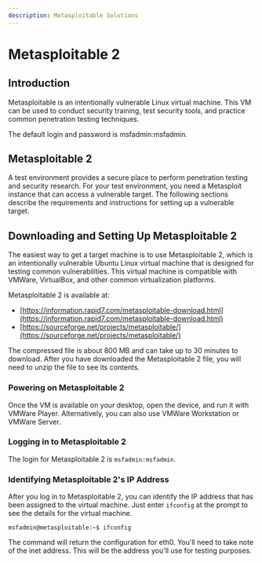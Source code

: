 ```yaml
---
description: Metasploitable Solutions
---
```


# Metasploitable 2

## Introduction

Metasploitable is an intentionally vulnerable Linux virtual machine. This VM can be used to conduct security training, test security tools, and practice common penetration testing techniques.

The default login and password is msfadmin:msfadmin.

## Metasploitable 2

A test environment provides a secure place to perform penetration testing and security research. For your test environment, you need a Metasploit instance that can access a vulnerable target. The following sections describe the requirements and instructions for setting up a vulnerable target.

## Downloading and Setting Up Metasploitable 2

The easiest way to get a target machine is to use Metasploitable 2, which is an intentionally vulnerable Ubuntu Linux virtual machine that is designed for testing common vulnerabilities. This virtual machine is compatible with VMWare, VirtualBox, and other common virtualization platforms.

Metasploitable 2 is available at:

* [https://information.rapid7.com/metasploitable-download.html](https://information.rapid7.com/metasploitable-download.html)
* [https://sourceforge.net/projects/metasploitable/](https://sourceforge.net/projects/metasploitable/)

The compressed file is about 800 MB and can take up to 30 minutes to download. After you have downloaded the Metasploitable 2 file, you will need to unzip the file to see its contents.

### Powering on Metasploitable 2

Once the VM is available on your desktop, open the device, and run it with VMWare Player. Alternatively, you can also use VMWare Workstation or VMWare Server.

### Logging in to Metasploitable 2

The login for Metasploitable 2 is `msfadmin:msfadmin`.

### Identifying Metasploitable 2's IP Address

After you log in to Metasploitable 2, you can identify the IP address that has been assigned to the virtual machine. Just enter `ifconfig` at the prompt to see the details for the virtual machine.

```text
msfadmin@metasploitable:~$ ifconfig
```

The command will return the configuration for eth0. You'll need to take note of the inet address. This will be the address you'll use for testing purposes.

